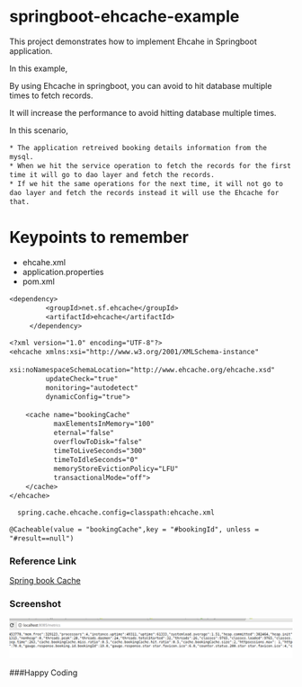 # springboot-ehcache-example

This project demonstrates how to implement Ehcahe in Springboot application.

In this example,

By using Ehcache in springboot, you can avoid to hit database multiple times to fetch records.

It will increase the performance to avoid hitting database multiple times.

In this scenario,

    * The application retreived booking details information from the mysql.
    * When we hit the service operation to fetch the records for the first time it will go to dao layer and fetch the records.
    * If we hit the same operations for the next time, it will not go to dao layer and fetch the records instead it will use the Ehcache for that.
    
# Keypoints to remember

   * ehcahe.xml
   * application.properties
   * pom.xml
   
   ```
  <dependency>
			<groupId>net.sf.ehcache</groupId>
			<artifactId>ehcache</artifactId>
		</dependency>
```
   
   ```
   <?xml version="1.0" encoding="UTF-8"?>
   <ehcache xmlns:xsi="http://www.w3.org/2001/XMLSchema-instance"
            xsi:noNamespaceSchemaLocation="http://www.ehcache.org/ehcache.xsd"
            updateCheck="true"
            monitoring="autodetect"
            dynamicConfig="true">
   
       <cache name="bookingCache"
              maxElementsInMemory="100"
              eternal="false"
              overflowToDisk="false"
              timeToLiveSeconds="300"
              timeToIdleSeconds="0"
              memoryStoreEvictionPolicy="LFU"
              transactionalMode="off">
       </cache>
   </ehcache>

```
     
```
  spring.cache.ehcache.config=classpath:ehcache.xml
```

``` 
@Cacheable(value = "bookingCache",key = "#bookingId", unless = "#result==null")

```
### Reference Link
[Spring book Cache](https://docs.spring.io/spring-boot/docs/current/reference/html/boot-features-caching.html)

### Screenshot

![springboot-ehcache-actuator](springboot-ehcache-actuator.png)

###Happy Coding